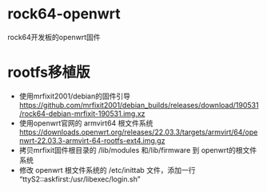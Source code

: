 # rock64-openwrt
rock64开发板的openwrt固件

# rootfs移植版
* 使用mrfixit2001/debian的固件引导 https://github.com/mrfixit2001/debian_builds/releases/download/190531/rock64-debian-mrfixit-190531.img.xz
* 使用openwrt官网的 armvirt64 根文件系统 https://downloads.openwrt.org/releases/22.03.3/targets/armvirt/64/openwrt-22.03.3-armvirt-64-rootfs-ext4.img.gz
* 拷贝mrfixit固件根目录的 /lib/modules 和/lib/firmware 到 openwrt的根文件系统
* 修改 openwrt 根文件系统的 /etc/inittab 文件，添加一行 “ttyS2::askfirst:/usr/libexec/login.sh”
